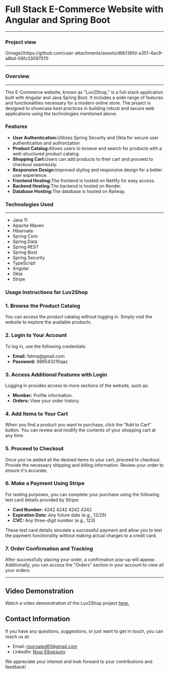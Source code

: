 <h1>Full Stack E-Commerce Website with Angular and Spring Boot</h1>
<hr>
<h3>Project view</h3>
![Image](https://github.com/user-attachments/assets/d6b136fd-a351-4ac9-a8bd-06fc33097511)
<hr>
<h3>Overview</h3>
<hr>
<p>This E-Commerce website, known as "Luv2Shop," is a full-stack application built with Angular and Java Spring Boot. It includes a wide range of features and functionalities necessary for a modern online store. The project is designed to showcase best practices in building robust and secure web applications using the technologies mentioned above.</p>
<h3>Features</h3>
<ul>
  <li><b>User Authentication:</b>Utilizes Spring Security and Okta for secure user authentication and authorization</li>
  <li><b>Product Catalog:</b>Allows users to browse and search for products with a well-structured product catalog.</li>
  <li><b>Shopping Cart:</b>Users can add products to their cart and proceed to checkout seamlessly.</li>
  <li><b>Responsive Design:</b>Improved styling and responsive design for a better user experience.</li>
  <li><b>Frontend Hosting:</b>The frontend is hosted on Netlify for easy access.</li>
  <li><b>Backend Hosting:</b>The backend is hosted on Render.</li>
  <li><b>Database Hosting:</b>The database is hosted on Railway.</li>
</ul>
<h3>Technologies Used</h3>
<hr>
<ul>
  <li>Java 11</li>
  <li>Apache Maven</li>
  <li>Hibernate</li>
  <li>Spring Core</li>
  <li>Spring Data</li>
  <li>Spring REST</li>
  <li>Spring Boot</li>
  <li>Spring Security</li>
  <li>TypeScript</li>
  <li>Angular</li>
  <li>Okta</li>
  <li>Stripe</li>
</ul>
<h3>Usage Instructions for Luv2Shop</h3>

<h3>1. Browse the Product Catalog</h3>
<p>You can access the product catalog without logging in. Simply visit the website to explore the available products.</p>

<h3>2. Login to Your Account</h3>
<p>To log in, use the following credentials:</p>
<ul>
    <li><strong>Email:</strong> fatma@gmail.com</li>
    <li><strong>Password:</strong> 986543210qaz</li>
</ul>

<h3>3. Access Additional Features with Login</h3>
<p>Logging in provides access to more sections of the website, such as:</p>
<ul>
    <li><strong>Member:</strong> Profile information.</li>
    <li><strong>Orders:</strong> View your order history.</li>
</ul>

<h3>4. Add Items to Your Cart</h3>
<p>When you find a product you want to purchase, click the "Add to Cart" button. You can review and modify the contents of your shopping cart at any time.</p>

<h3>5. Proceed to Checkout</h3>
<p>Once you've added all the desired items to your cart, proceed to checkout. Provide the necessary shipping and billing information. Review your order to ensure it's accurate.</p>

<h3>6. Make a Payment Using Stripe</h3>
<p>For testing purposes, you can complete your purchase using the following test card details provided by Stripe:</p>
<ul>
    <li><strong>Card Number:</strong> 4242 4242 4242 4242</li>
    <li><strong>Expiration Date:</strong> Any future date (e.g., 12/25)</li>
    <li><strong>CVC:</strong> Any three-digit number (e.g., 123)</li>
</ul>
<p>These test card details simulate a successful payment and allow you to test the payment functionality without making actual charges to a credit card.</p>

<h3>7. Order Confirmation and Tracking</h3>
<p>After successfully placing your order, a confirmation pop-up will appear. Additionally, you can access the "Orders" section in your account to view all your orders.</p>
<hr>
<h2>Video Demonstration</h2>
<p>Watch a video demonstration of the Luv2Shop project <a href="https://youtu.be/__lntV02m0Q">here.</a></p>
<h2>Contact Information</h2>
<p>If you have any questions, suggestions, or just want to get in touch, you can reach us at:</p>
<ul>
  <li>Email: <a href="noorsaied61@gmail.com">noorsaied61@gmail.com</a></li>
  <li>LinkedIn: <a href="https://www.linkedin.com/in/nour-elbassuny-b88951244/">Nour Elbassuny</a></li>
</ul>
<p>We appreciate your interest and look forward to your contributions and feedback!</p>
